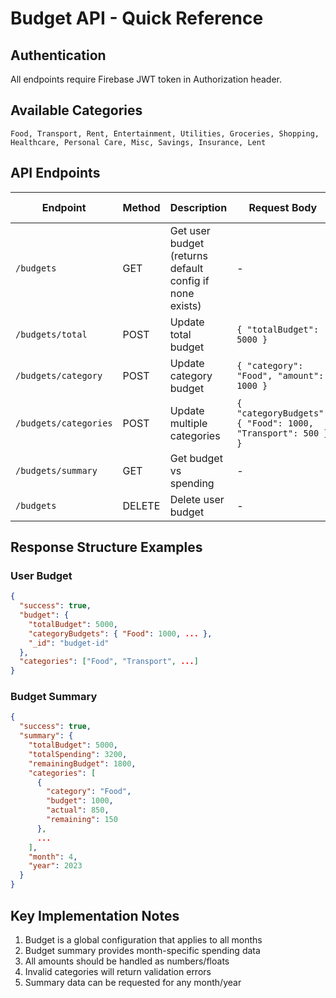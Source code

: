 # Budget API - Quick Reference

## Authentication

All endpoints require Firebase JWT token in Authorization header.

## Available Categories

```
Food, Transport, Rent, Entertainment, Utilities, Groceries, Shopping,
Healthcare, Personal Care, Misc, Savings, Insurance, Lent
```

## API Endpoints

| Endpoint              | Method | Description                                             | Request Body                                                | Query Params               |
| --------------------- | ------ | ------------------------------------------------------- | ----------------------------------------------------------- | -------------------------- |
| `/budgets`            | GET    | Get user budget (returns default config if none exists) | -                                                           | -                          |
| `/budgets/total`      | POST   | Update total budget                                     | `{ "totalBudget": 5000 }`                                   | -                          |
| `/budgets/category`   | POST   | Update category budget                                  | `{ "category": "Food", "amount": 1000 }`                    | -                          |
| `/budgets/categories` | POST   | Update multiple categories                              | `{ "categoryBudgets": { "Food": 1000, "Transport": 500 } }` | -                          |
| `/budgets/summary`    | GET    | Get budget vs spending                                  | -                                                           | `month`, `year` (optional) |
| `/budgets`            | DELETE | Delete user budget                                      | -                                                           | -                          |

## Response Structure Examples

### User Budget

```json
{
  "success": true,
  "budget": {
    "totalBudget": 5000,
    "categoryBudgets": { "Food": 1000, ... },
    "_id": "budget-id"
  },
  "categories": ["Food", "Transport", ...]
}
```

### Budget Summary

```json
{
  "success": true,
  "summary": {
    "totalBudget": 5000,
    "totalSpending": 3200,
    "remainingBudget": 1800,
    "categories": [
      {
        "category": "Food",
        "budget": 1000,
        "actual": 850,
        "remaining": 150
      },
      ...
    ],
    "month": 4,
    "year": 2023
  }
}
```

## Key Implementation Notes

1. Budget is a global configuration that applies to all months
2. Budget summary provides month-specific spending data
3. All amounts should be handled as numbers/floats
4. Invalid categories will return validation errors
5. Summary data can be requested for any month/year
